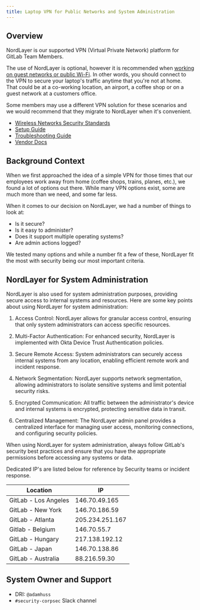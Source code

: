 ```yaml
---
title: Laptop VPN for Public Networks and System Administration
---
```


## Overview

NordLayer is our supported VPN (Virtual Private Network) platform for GitLab Team Members.

The use of NordLayer is optional, however it is recommended when [working on guest networks or public Wi-Fi](/handbook/security/corporate/services/laptops/security/networks). In other words, you should connect to the VPN to secure your laptop's traffic anytime that you're not at home. That could be at a co-working location, an airport, a coffee shop or on a guest network at a customers office.

Some members may use a different VPN solution for these scenarios and we would recommend that they migrate to NordLayer when it's convenient.

- [Wireless Networks Security Standards](/handbook/security/corporate/services/laptops/security/networks)
- [Setup Guide](/handbook/security/corporate/systems/vpn/setup)
- [Troubleshooting Guide](/handbook/security/corporate/systems/vpn/troubleshooting)
- [Vendor Docs](https://help.nordlayer.com/)

## Background Context

When we first approached the idea of a simple VPN for those times that our employees work away from home (coffee shops, trains, planes, etc.), we found a lot of options out there. While many VPN options exist, some are much more than we need, and some far less.

When it comes to our decision on NordLayer, we had a number of things to look at:

- Is it secure?
- Is it easy to administer?
- Does it support multiple operating systems?
- Are admin actions logged?

We tested many options and while a number fit a few of these, NordLayer fit the most with security being our most important criteria.

## NordLayer for System Administration

NordLayer is also used for system administration purposes, providing secure access to internal systems and resources. Here are some key points about using NordLayer for system administration:

1. Access Control: NordLayer allows for granular access control, ensuring that only system administrators can access specific resources.

2. Multi-Factor Authentication: For enhanced security, NordLayer is implemented with Okta Device Trust Authentication policies.

3. Secure Remote Access: System administrators can securely access internal systems from any location, enabling efficient remote work and incident response.

4. Network Segmentation: NordLayer supports network segmentation, allowing administrators to isolate sensitive systems and limit potential security risks.

5. Encrypted Communication: All traffic between the administrator's device and internal systems is encrypted, protecting sensitive data in transit.

6. Centralized Management: The NordLayer admin panel provides a centralized interface for managing user access, monitoring connections, and configuring security policies.

When using NordLayer for system administration, always follow GitLab's security best practices and ensure that you have the appropriate permissions before accessing any systems or data.

Dedicated IP's are listed below for reference by Security teams or incident response.

| Location | IP |
| --- | --- |
| GitLab - Los Angeles | 146.70.49.165 |
| GitLab - New York | 146.70.186.59 |
| GitLab - Atlanta | 205.234.251.167 |
| Gitlab - Belgium | 146.70.55.7 |
| GitLab - Hungary | 217.138.192.12 |
| GitLab - Japan | 146.70.138.86 |
| GitLab - Australia | 88.216.59.30 |


## System Owner and Support

- DRI: `@adamhuss`
- `#security-corpsec` Slack channel
